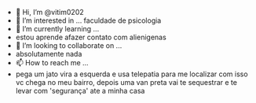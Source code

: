 - 👋 Hi, I’m @vitim0202
- 👀 I’m interested in ... faculdade de psicologia 
- 🌱 I’m currently learning ...
- estou aprende afazer contato com alienigenas 
- 💞️ I’m looking to collaborate on ...
- absolutamente nada 
- 📫 How to reach me ...
- pega um jato vira a esquerda e usa telepatia para me localizar com isso vc chega no meu bairro, depois uma van preta vai te sequestrar e te levar com 'segurança' ate a minha casa

<!---
vitim0202/vitim0202 is a ✨ special ✨ repository because its `README.md` (this file) appears on your GitHub profile.
You can click the Preview link to take a look at your changes.
--->
